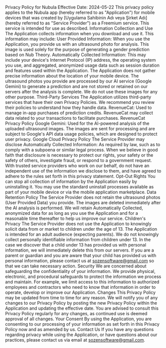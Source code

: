 Privacy Policy for Nubula
Effective Date: 2024-05-22
This privacy policy applies to the Nubula app (hereby referred to as "Application") for mobile devices that was created by [Uygulama Sahibinin Adı veya Şirket Adı] (hereby referred to as "Service Provider") as a Freemium service. This service is intended for use as described.
Information Collection and Use
The Application collects information when you download and use it. This information may include:
User Provided Information: When you use the Application, you provide us with an ultrasound photo for analysis. This image is used solely for the purpose of generating a gender prediction based on Nub Theory.
Automatically Collected Information: This may include your device's Internet Protocol (IP) address, the operating system you use, and aggregated, anonymized usage data such as session duration and features used within the Application.
The Application does not gather precise information about the location of your mobile device.
The ultrasound photos you provide are processed by our AI service (Google Gemini) to generate a prediction and are not stored or retained on our servers after the analysis is complete. We do not use these images for any other purpose.
Third-Party Services
The Application utilizes third-party services that have their own Privacy Policies. We recommend you review their policies to understand how they handle data.
RevenueCat: Used to manage in-app purchases of prediction credits. RevenueCat may collect data related to your transactions to facilitate purchases.
RevenueCat Privacy Policy
Google Gemini: Used for the AI-powered analysis of the uploaded ultrasound images. The images are sent for processing and are subject to Google's API data usage policies, which are designed to protect user privacy.
Google Cloud Privacy Policy
The Service Provider may disclose Automatically Collected Information:
As required by law, such as to comply with a subpoena or similar legal process.
When we believe in good faith that disclosure is necessary to protect our rights, your safety or the safety of others, investigate fraud, or respond to a government request.
With trusted service providers who work on our behalf, do not have an independent use of the information we disclose to them, and have agreed to adhere to the rules set forth in this privacy statement.
Opt-Out Rights
You can stop all collection of information by the Application easily by uninstalling it. You may use the standard uninstall processes available as part of your mobile device or via the mobile application marketplace.
Data Retention Policy
The Service Provider does not retain the ultrasound photos (User Provided Data) you provide. The images are deleted immediately after the AI analysis is performed. We will retain Automatically Collected, anonymized data for as long as you use the Application and for a reasonable time thereafter to help us improve our service.
Children's Privacy
The Service Provider does not use the Application to knowingly solicit data from or market to children under the age of 13. The Application is intended for an adult audience (expecting parents).
We do not knowingly collect personally identifiable information from children under 13. In the case we discover that a child under 13 has provided us with personal information, we will immediately delete this from our servers. If you are a parent or guardian and you are aware that your child has provided us with personal information, please contact us at sozensoftware@gmail.com so that we can take necessary action.
Security
We are concerned about safeguarding the confidentiality of your information. We provide physical, electronic, and procedural safeguards to protect the information we process and maintain. For example, we limit access to this information to authorized employees and contractors who need to know that information in order to operate, develop or improve our Application.
Changes
This Privacy Policy may be updated from time to time for any reason. We will notify you of any changes to our Privacy Policy by posting the new Privacy Policy within the Application and updating the effective date. You are advised to consult this Privacy Policy regularly for any changes, as continued use is deemed approval of all changes.
Your Consent
By using the Application, you are consenting to our processing of your information as set forth in this Privacy Policy now and as amended by us.
Contact Us
If you have any questions regarding privacy while using the Application, or have questions about our practices, please contact us via email at sozensoftware@gmail.com.
